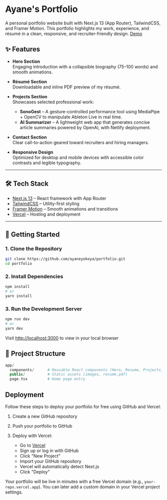 # Ayane's Portfolio
A personal portfolio website built with Next.js 13 (App Router), TailwindCSS, and Framer Motion.
This portfolio highlights my work, experience, and résumé in a clean, responsive, and recruiter-friendly design.
[Demo]()


## ✨ Features

- **Hero Section**  
  Engaging introduction with a collapsible biography (75–100 words) and smooth animations.

- **Résumé Section**  
  Downloadable and inline PDF preview of my résumé.

- **Projects Section**  
  Showcases selected professional work:
  - **SonoGest** – A gesture-controlled performance tool using MediaPipe + OpenCV to manipulate Ableton Live in real time.
  - **AI Summarizer** – A lightweight web app that generates concise article summaries powered by OpenAI, with Netlify deployment.

- **Contact Section**  
  Clear call-to-action geared toward recruiters and hiring managers.

- **Responsive Design**  
  Optimized for desktop and mobile devices with accessible color contrasts and legible typography.

---

## 🛠️ Tech Stack

- [Next.js 13](https://nextjs.org/) – React framework with App Router  
- [TailwindCSS](https://tailwindcss.com/) – Utility-first styling  
- [Framer Motion](https://www.framer.com/motion/) – Smooth animations and transitions  
- [Vercel](https://vercel.com/) – Hosting and deployment

---

## 🚀 Getting Started

### 1. Clone the Repository
```bash
git clone https://github.com/ayaneyokoya/portfolio.git
cd portfolio
```
### 2. Install Dependencies
```bash
npm install
# or
yarn install
```
### 3. Run the Development Server
```bash
npm run dev
# or
yarn dev
```
Visit [http://localhost:3000](http://localhost:3000) to view in your local browser

## 📂 Project Structure
```php
app/
  components/      # Reusable React components (Hero, Resume, Projects, Contact, etc.)
  public/          # Static assets (images, resume.pdf)
  page.tsx         # Home page entry
```



## Deployment

Follow these steps to deploy your portfolio for free using GitHub and Vercel:

1. Create a new GitHub repository

2. Push your portfolio to GitHub

3. Deploy with Vercel:
   - Go to [Vercel](https://vercel.com)
   - Sign up or log in with GitHub
   - Click "New Project"
   - Import your GitHub repository
   - Vercel will automatically detect Next.js
   - Click "Deploy"

Your portfolio will be live in minutes with a free Vercel domain (e.g., `your-repo.vercel.app`). You can later add a custom domain in your Vercel project settings.


